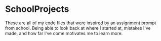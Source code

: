 # SchoolProjects

These are all of my code files that were inspired by an assignment prompt from school. Being able to look back at where I started at, mistakes I've made, and how far I've come motivates me to learn more.
